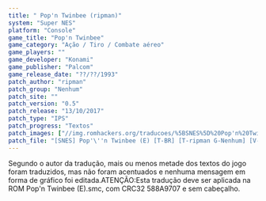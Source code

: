 ```yaml
---
title: " Pop'n Twinbee (ripman)"
system: "Super NES"
platform: "Console"
game_title: "Pop'n Twinbee"
game_category: "Ação / Tiro / Combate aéreo"
game_players: ""
game_developer: "Konami"
game_publisher: "Palcom"
game_release_date: "??/??/1993"
patch_author: "ripman"
patch_group: "Nenhum"
patch_site: ""
patch_version: "0.5"
patch_release: "13/10/2017"
patch_type: "IPS"
patch_progress: "Textos"
patch_images: ["//img.romhackers.org/traducoes/%5BSNES%5D%20Pop'n%20Twinbee%20-%20ripman%20-%201.png","//img.romhackers.org/traducoes/%5BSNES%5D%20Pop'n%20Twinbee%20-%20ripman%20-%202.png","//img.romhackers.org/traducoes/%5BSNES%5D%20Pop'n%20Twinbee%20-%20ripman%20-%203.png"]
patch_file: "[SNES] Pop'\''n Twinbee (E) [T-BR] [T-ripman G-Nenhum] [V-0.5 A-2017].7z"
---
```

Segundo o autor da tradução, mais ou menos metade dos textos do jogo foram traduzidos, mas não foram acentuados e nenhuma mensagem em forma de gráfico foi editada.ATENÇÃO:Esta tradução deve ser aplicada na ROM Pop'n Twinbee (E).smc, com CRC32 588A9707 e sem cabeçalho.